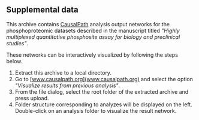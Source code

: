 ## Supplemental data

This archive contains [CausalPath](www.causalpath.org) analysis output networks for the phosphoproteomic datasets described in the manuscript titled *"Highly multiplexed quantitative phosphosite assay for biology and preclinical studies"*. 

These networks can be interactively visualized by following the steps below.

1. Extract this archive to a local directory.
2. Go to [www.causalpath.org](www.causalpath.org) and select the option *"Visualize results from previous analysis"*.
3. From the file dialog, select the root folder of the extracted archive and press upload.
4. Folder structure corresponding to analyzes will be displayed on the left. Double-click on an analysis folder to visualize the result network.

